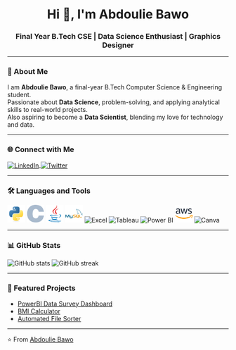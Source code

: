 <h1 align="center">Hi 👋, I'm Abdoulie Bawo</h1>
<h3 align="center">Final Year B.Tech CSE | Data Science Enthusiast | Graphics Designer</h3>

---

### 🚀 About Me
I am **Abdoulie Bawo**, a final-year B.Tech Computer Science & Engineering student.  
Passionate about **Data Science**, problem-solving, and applying analytical skills to real-world projects.  
Also aspiring to become a **Data Scientist**, blending my love for technology and data.  

---

### 🌐 Connect with Me
<p align="left">
<a href="https://www.linkedin.com/in/abdoulie-bawo-208104226/" target="blank">
<img align="center" src="https://raw.githubusercontent.com/rahuldkjain/github-profile-readme-generator/master/src/images/icons/Social/linked-in-alt.svg" alt="LinkedIn" height="30" width="40" />
</a>
<a href="https://x.com/bawo_abdoulie" target="blank">
<img align="center" src="https://raw.githubusercontent.com/rahuldkjain/github-profile-readme-generator/master/src/images/icons/Social/twitter.svg" alt="Twitter" height="30" width="40" />
</a>
</p>

---

### 🛠 Languages and Tools
<p align="left"> 
<!-- Languages -->
<img src="https://raw.githubusercontent.com/devicons/devicon/master/icons/python/python-original.svg" alt="Python" width="40" height="40"/> 
<img src="https://raw.githubusercontent.com/devicons/devicon/master/icons/c/c-original.svg" alt="C" width="40" height="40"/> 
<img src="https://raw.githubusercontent.com/devicons/devicon/master/icons/java/java-original.svg" alt="Java" width="40" height="40"/> 
<img src="https://raw.githubusercontent.com/devicons/devicon/master/icons/mysql/mysql-original-wordmark.svg" alt="SQL" width="40" height="40"/> 

<!-- Tools -->
<img src="https://img.icons8.com/color/48/microsoft-excel-2019--v1.png" alt="Excel" width="40" height="40"/>
<img src="https://img.icons8.com/color/48/tableau-software.png" alt="Tableau" width="40" height="40"/> 
<img src="https://img.icons8.com/color/48/power-bi.png" alt="Power BI" width="40" height="40"/> 
<img src="https://raw.githubusercontent.com/devicons/devicon/master/icons/amazonwebservices/amazonwebservices-original-wordmark.svg" alt="AWS" width="40" height="40"/>
<img src="https://img.icons8.com/plasticine/100/canva.png" alt="Canva" width="40" height="40"/>
</p>

---

### 📊 GitHub Stats
<p align="left">
<img src="https://github-readme-stats.vercel.app/api?username=Bawo-Abdoulie&show_icons=true&theme=tokyonight" alt="GitHub stats" />
<img src="https://github-readme-streak-stats.herokuapp.com/?user=Bawo-Abdoulie&theme=tokyonight" alt="GitHub streak" />
</p>

---

### 📂 Featured Projects
- [PowerBI Data Survey Dashboard](https://github.com/Bawo-Abdoulie/PowerBI-Data-Survey-Dashboard)
- [BMI Calculator](https://github.com/Bawo-Abdoulie/BMI-Calculator)
- [Automated File Sorter](https://github.com/Bawo-Abdoulie/Automated-File-Sorter)


---

⭐️ From [Abdoulie Bawo](https://github.com/Bawo-Abdoulie)
